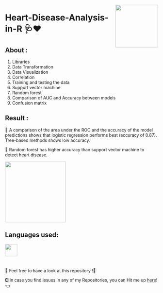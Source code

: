 <a ><img src="https://www.news-medical.net/images/news/ImageForNews_713303_16522700876401291.jpg" align="right" height="140"/></a>
# Heart-Disease-Analysis-in-R 🩺❤

## About :
1) Libraries
2) Data Transformation
3) Data Visualization
4) Correlation
5) Training and testing the data 
6) Support vector machine
7) Random forest
8) Comparison of AUC and Accuracy between models
9) Confusion matrix

## Result :
📍 A comparison of the area under the ROC and the accuracy of the model predictions shows that logistic regression performs best (accuracy of 0.87). Tree-based methods shows low accuracy.

📍 Random forest has higher accuracy than support vector machine to detect heart disease.

<a ><img src="https://raw.githubusercontent.com/nslatysheva/data_science_blogging/master/expanding_ML_toolkit/hyperparam_algos_logistic.png" height="200"/></a>



 ## Languages used:
<code><img height="40" src="https://img.icons8.com/ios-filled/344/r.png"/></code>

#

📣 Feel free to have a look at this repository !🤗

❎ In case you find issues in any of my Repositories, you can Hit me up [here](https://github.com/Aditya-Bhate/Aditya-Bhate/issues)! 👈
